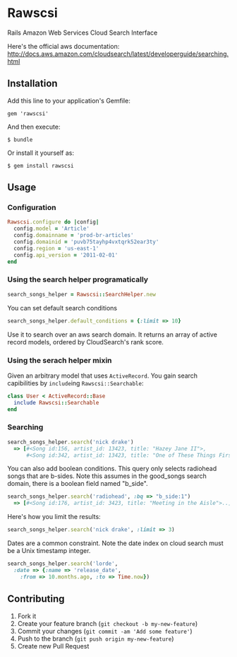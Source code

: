 # Rawscsi

Rails Amazon Web Services Cloud Search Interface

Here's the official aws documentation: http://docs.aws.amazon.com/cloudsearch/latest/developerguide/searching.html

## Installation

Add this line to your application's Gemfile:

    gem 'rawscsi'

And then execute:

    $ bundle

Or install it yourself as:

    $ gem install rawscsi

## Usage

### Configuration

```ruby
Rawscsi.configure do |config|
  config.model = 'Article'
  config.domainname = 'prod-br-articles'
  config.domainid = 'puvb75tayhp4vxtqrk52ear3ty'
  config.region = 'us-east-1'
  config.api_version = '2011-02-01'
end
```

### Using the search helper programatically
```ruby
search_songs_helper = Rawscsi::SearchHelper.new
```

You can set default search conditions

```ruby
search_songs_helper.default_conditions = {:limit => 10}
```

Use it to search over an aws search domain. It returns an array of active record models, ordered by CloudSearch's rank score.

### Using the serach helper mixin

Given an arbitrary model that uses `ActiveRecord`. You gain search capibilities by `include`ing `Rawscsi::Searchable`:

```ruby
class User < ActiveRecord::Base
  include Rawscsi::Searchable
end
```

### Searching

```ruby
search_songs_helper.search('nick drake')
  => [#<Song id:156, artist_id: 13423, title: "Hazey Jane II">,
      #<Song id:342, artist_id: 13423, title: "One of These Things First">]
```

You can also add boolean conditions. This query only selects radiohead songs that are b-sides. Note this assumes in the good_songs search domain, there is a boolean field named "b_side".

```ruby
search_songs_helper.search('radiohead', :bq => "b_side:1")
  => [#<Song id:176, artist_id: 3423, title: "Meeting in the Aisle">..]
```

Here's how you limit the results:

```ruby
search_songs_helper.search('nick drake', :limit => 3)
```

Dates are a common constraint. Note the date index on cloud search must be a Unix timestamp integer.

```ruby
search_songs_helper.search('lorde',
  :date => {:name => 'release_date',
    :from => 10.months.ago, :to => Time.now})
```

## Contributing

1. Fork it
2. Create your feature branch (`git checkout -b my-new-feature`)
3. Commit your changes (`git commit -am 'Add some feature'`)
4. Push to the branch (`git push origin my-new-feature`)
5. Create new Pull Request
